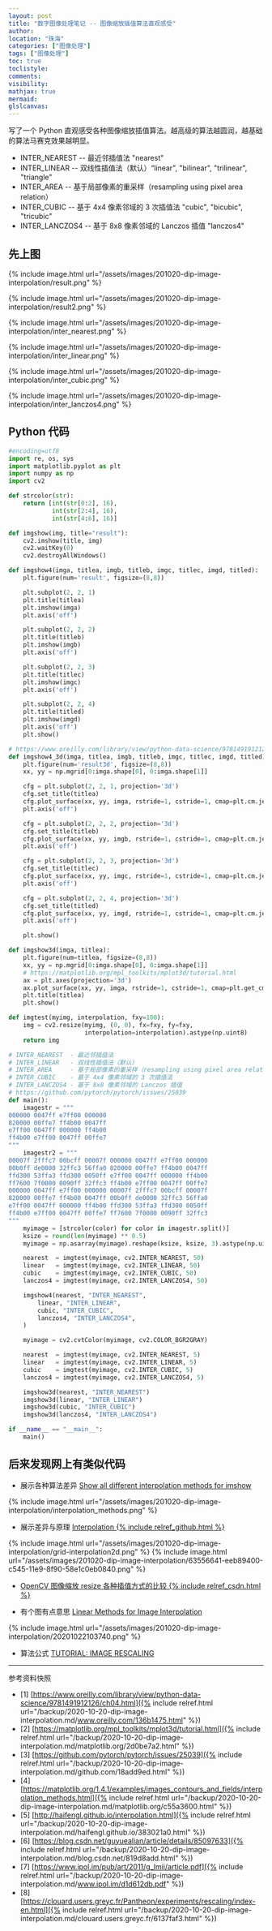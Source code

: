```yaml
---
layout: post
title: "数字图像处理笔记 -- 图像缩放插值算法直观感受"
author:
location: "珠海"
categories: ["图像处理"]
tags: ["图像处理"]
toc: true
toclistyle:
comments:
visibility:
mathjax: true
mermaid:
glslcanvas:
---
```


写了一个 Python 直观感受各种图像缩放插值算法。越高级的算法越圆润，越基础的算法马赛克效果越明显。

* INTER_NEAREST  -- 最近邻插值法 "nearest"
* INTER_LINEAR   -- 双线性插值法（默认）“linear", "bilinear", "trilinear", "triangle"
* INTER_AREA     -- 基于局部像素的重采样（resampling using pixel area relation）
* INTER_CUBIC    -- 基于 4x4 像素邻域的 3 次插值法 "cubic", "bicubic", "tricubic"
* INTER_LANCZOS4 -- 基于 8x8 像素邻域的 Lanczos 插值 "lanczos4"


## 先上图

{% include image.html url="/assets/images/201020-dip-image-interpolation/result.png" %}

{% include image.html url="/assets/images/201020-dip-image-interpolation/result2.png" %}

{% include image.html url="/assets/images/201020-dip-image-interpolation/inter_nearest.png" %}

{% include image.html url="/assets/images/201020-dip-image-interpolation/inter_linear.png" %}

{% include image.html url="/assets/images/201020-dip-image-interpolation/inter_cubic.png" %}

{% include image.html url="/assets/images/201020-dip-image-interpolation/inter_lanczos4.png" %}


## Python 代码

```python
#encoding=utf8
import re, os, sys
import matplotlib.pyplot as plt
import numpy as np
import cv2

def strcolor(str):
    return [int(str[0:2], 16),
            int(str[2:4], 16),
            int(str[4:6], 16)]

def imgshow(img, title="result"):
    cv2.imshow(title, img)
    cv2.waitKey(0)
    cv2.destroyAllWindows()

def imgshow4(imga, titlea, imgb, titleb, imgc, titlec, imgd, titled):
    plt.figure(num='result', figsize=(8,8))

    plt.subplot(2, 2, 1)
    plt.title(titlea)
    plt.imshow(imga)
    plt.axis('off')

    plt.subplot(2, 2, 2)
    plt.title(titleb)
    plt.imshow(imgb)
    plt.axis('off')

    plt.subplot(2, 2, 3)
    plt.title(titlec)
    plt.imshow(imgc)
    plt.axis('off')

    plt.subplot(2, 2, 4)
    plt.title(titled)
    plt.imshow(imgd)
    plt.axis('off')
    plt.show()

# https://www.oreilly.com/library/view/python-data-science/9781491912126/ch04.html
def imgshow4_3d(imga, titlea, imgb, titleb, imgc, titlec, imgd, titled):
    plt.figure(num='result3d', figsize=(8,8))
    xx, yy = np.mgrid[0:imga.shape[0], 0:imga.shape[1]]

    cfg = plt.subplot(2, 2, 1, projection='3d')
    cfg.set_title(titlea)
    cfg.plot_surface(xx, yy, imga, rstride=1, cstride=1, cmap=plt.cm.jet, linewidth=0, antialiased=False)
    plt.axis('off')

    cfg = plt.subplot(2, 2, 2, projection='3d')
    cfg.set_title(titleb)
    cfg.plot_surface(xx, yy, imgb, rstride=1, cstride=1, cmap=plt.cm.jet, linewidth=0, antialiased=False)
    plt.axis('off')

    cfg = plt.subplot(2, 2, 3, projection='3d')
    cfg.set_title(titlec)
    cfg.plot_surface(xx, yy, imgc, rstride=1, cstride=1, cmap=plt.cm.jet, linewidth=0, antialiased=False)
    plt.axis('off')

    cfg = plt.subplot(2, 2, 4, projection='3d')
    cfg.set_title(titled)
    cfg.plot_surface(xx, yy, imgd, rstride=1, cstride=1, cmap=plt.cm.jet, linewidth=0, antialiased=False)
    plt.axis('off')

    plt.show()

def imgshow3d(imga, titlea):
    plt.figure(num=titlea, figsize=(8,8))
    xx, yy = np.mgrid[0:imga.shape[0], 0:imga.shape[1]]
    # https://matplotlib.org/mpl_toolkits/mplot3d/tutorial.html
    ax = plt.axes(projection='3d')
    ax.plot_surface(xx, yy, imga, rstride=1, cstride=1, cmap=plt.get_cmap('rainbow'), edgecolor='none') # 'viridis'
    plt.title(titlea)
    plt.show()

def imgtest(myimg, interpolation, fxy=100):
    img = cv2.resize(myimg, (0, 0), fx=fxy, fy=fxy,
                     interpolation=interpolation).astype(np.uint8)
    return img

# INTER_NEAREST  - 最近邻插值法
# INTER_LINEAR   - 双线性插值法（默认）
# INTER_AREA     - 基于局部像素的重采样（resampling using pixel area relation）
# INTER_CUBIC    - 基于 4x4 像素邻域的 3 次插值法
# INTER_LANCZOS4 - 基于 8x8 像素邻域的 Lanczos 插值
# https://github.com/pytorch/pytorch/issues/25039
def main():
    imagestr = """
000000 0047ff e7ff00 000000
820000 00ffe7 ff4b00 0047ff
e7ff00 0047ff 000000 ff4b00
ff4b00 e7ff00 0047ff 00ffe7
"""
    imagestr2 = """
00007f 2fffc7 00bcff 00007f 000000 0047ff e7ff00 000000
00b0ff de0000 32ffc3 56ffa0 820000 00ffe7 ff4b00 0047ff
ffd300 53ffa3 ffd300 0050ff e7ff00 0047ff 000000 ff4b00
ff7600 7f0000 0090ff 32ffc3 ff4b00 e7ff00 0047ff 00ffe7
000000 0047ff e7ff00 000000 00007f 2fffc7 00bcff 00007f
820000 00ffe7 ff4b00 0047ff 00b0ff de0000 32ffc3 56ffa0
e7ff00 0047ff 000000 ff4b00 ffd300 53ffa3 ffd300 0050ff
ff4b00 e7ff00 0047ff 00ffe7 ff7600 7f0000 0090ff 32ffc3
"""
    myimage = [strcolor(color) for color in imagestr.split()]
    ksize = round(len(myimage) ** 0.5)
    myimage = np.asarray(myimage).reshape(ksize, ksize, 3).astype(np.uint8)

    nearest  = imgtest(myimage, cv2.INTER_NEAREST, 50)
    linear   = imgtest(myimage, cv2.INTER_LINEAR, 50)
    cubic    = imgtest(myimage, cv2.INTER_CUBIC, 50)
    lanczos4 = imgtest(myimage, cv2.INTER_LANCZOS4, 50)

    imgshow4(nearest, "INTER_NEAREST",
        linear, "INTER_LINEAR",
        cubic, "INTER_CUBIC",
        lanczos4, "INTER_LANCZOS4",
    )

    myimage = cv2.cvtColor(myimage, cv2.COLOR_BGR2GRAY)

    nearest  = imgtest(myimage, cv2.INTER_NEAREST, 5)
    linear   = imgtest(myimage, cv2.INTER_LINEAR, 5)
    cubic    = imgtest(myimage, cv2.INTER_CUBIC, 5)
    lanczos4 = imgtest(myimage, cv2.INTER_LANCZOS4, 5)

    imgshow3d(nearest, "INTER_NEAREST")
    imgshow3d(linear, "INTER_LINEAR")
    imgshow3d(cubic, "INTER_CUBIC")
    imgshow3d(lanczos4, "INTER_LANCZOS4")

if __name__ == "__main__":
    main()

```


## 后来发现网上有类似代码

* 展示各种算法差异 [Show all different interpolation methods for imshow](https://matplotlib.org/1.4.1/examples/images_contours_and_fields/interpolation_methods.html)

{% include image.html url="/assets/images/201020-dip-image-interpolation/interpolation_methods.png" %}

* 展示差异与原理 [Interpolation {% include relref_github.html %}](http://haifengl.github.io/interpolation.html)

{% include image.html url="/assets/images/201020-dip-image-interpolation/grid-interpolation2d.png" %}
{% include image.html url="/assets/images/201020-dip-image-interpolation/63556641-eeb89400-c545-11e9-8f90-58e1c0eb0840.png" %}

* [OpenCV 图像缩放 resize 各种插值方式的比较 {% include relref_csdn.html %}](https://blog.csdn.net/guyuealian/article/details/85097633)

* 有个图有点意思 [Linear Methods for Image Interpolation](https://www.ipol.im/pub/art/2011/g_lmii/article.pdf)

{% include image.html url="/assets/images/201020-dip-image-interpolation/20201022103740.png" %}

* 算法公式 [TUTORIAL: IMAGE RESCALING](https://clouard.users.greyc.fr/Pantheon/experiments/rescaling/index-en.html)

-----

<font class='ref_snapshot'>参考资料快照</font>

- [1] [https://www.oreilly.com/library/view/python-data-science/9781491912126/ch04.html]({% include relref.html url="/backup/2020-10-20-dip-image-interpolation.md/www.oreilly.com/136b1475.html" %})
- [2] [https://matplotlib.org/mpl_toolkits/mplot3d/tutorial.html]({% include relref.html url="/backup/2020-10-20-dip-image-interpolation.md/matplotlib.org/2d0be7a2.html" %})
- [3] [https://github.com/pytorch/pytorch/issues/25039]({% include relref.html url="/backup/2020-10-20-dip-image-interpolation.md/github.com/18add9ed.html" %})
- [4] [https://matplotlib.org/1.4.1/examples/images_contours_and_fields/interpolation_methods.html]({% include relref.html url="/backup/2020-10-20-dip-image-interpolation.md/matplotlib.org/c55a3600.html" %})
- [5] [http://haifengl.github.io/interpolation.html]({% include relref.html url="/backup/2020-10-20-dip-image-interpolation.md/haifengl.github.io/383021a0.html" %})
- [6] [https://blog.csdn.net/guyuealian/article/details/85097633]({% include relref.html url="/backup/2020-10-20-dip-image-interpolation.md/blog.csdn.net/819d8add.html" %})
- [7] [https://www.ipol.im/pub/art/2011/g_lmii/article.pdf]({% include relref.html url="/backup/2020-10-20-dip-image-interpolation.md/www.ipol.im/d1d612db.pdf" %})
- [8] [https://clouard.users.greyc.fr/Pantheon/experiments/rescaling/index-en.html]({% include relref.html url="/backup/2020-10-20-dip-image-interpolation.md/clouard.users.greyc.fr/6137faf3.html" %})

